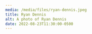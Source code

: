 ```yaml
---
media: /media/files/ryan-dennis.jpeg
title: Ryan Dennis
alt: A photo of Ryan Dennis
date: 2022-08-23T11:30:00-0500
---
```


